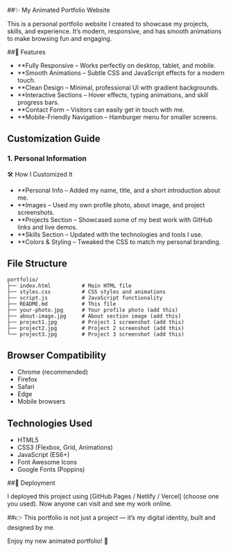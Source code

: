 ##✨ My Animated Portfolio Website

This is a personal portfolio website I created to showcase my projects, skills, and experience.
It’s modern, responsive, and has smooth animations to make browsing fun and engaging.

##🚀 Features

- **Fully Responsive – Works perfectly on desktop, tablet, and mobile.
- **Smooth Animations – Subtle CSS and JavaScript effects for a modern touch.
- **Clean Design – Minimal, professional UI with gradient backgrounds.
- **Interactive Sections – Hover effects, typing animations, and skill progress bars.
- **Contact Form – Visitors can easily get in touch with me.
- **Mobile-Friendly Navigation – Hamburger menu for smaller screens.

## Customization Guide

### 1. Personal Information

🛠 How I Customized It

- **Personal Info – Added my name, title, and a short introduction about me.
- **Images – Used my own profile photo, about image, and project screenshots.
- **Projects Section – Showcased some of my best work with GitHub links and live demos.
- **Skills Section – Updated with the technologies and tools I use.
- **Colors & Styling – Tweaked the CSS to match my personal branding.



## File Structure

```
portfolio/
├── index.html          # Main HTML file
├── styles.css          # CSS styles and animations
├── script.js           # JavaScript functionality
├── README.md           # This file
├── your-photo.jpg      # Your profile photo (add this)
├── about-image.jpg     # About section image (add this)
├── project1.jpg        # Project 1 screenshot (add this)
├── project2.jpg        # Project 2 screenshot (add this)
└── project3.jpg        # Project 3 screenshot (add this)
```


## Browser Compatibility

- Chrome (recommended)
- Firefox
- Safari
- Edge
- Mobile browsers

## Technologies Used

- HTML5
- CSS3 (Flexbox, Grid, Animations)
- JavaScript (ES6+)
- Font Awesome Icons
- Google Fonts (Poppins)

##🚀 Deployment

I deployed this project using [GitHub Pages / Netlify / Vercel] (choose one you used).
Now anyone can visit and see my work online.

##👉 This portfolio is not just a project — it’s my digital identity, built and designed by me.

Enjoy my new animated portfolio! 🚀
